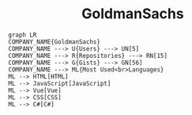 <h1 align="center">GoldmanSachs</h1>

```mermaid
graph LR
COMPANY_NAME{GoldmanSachs}
COMPANY_NAME ---> U{Users} ---> UN[5]
COMPANY_NAME ---> R{Repositories} ---> RN[15]
COMPANY_NAME ---> G{Gists} ---> GN[56]
COMPANY_NAME ---> ML{Most Used<br>Languages}
ML --> HTML[HTML]
ML --> JavaScript[JavaScript]
ML --> Vue[Vue]
ML --> CSS[CSS]
ML --> C#[C#]
```

